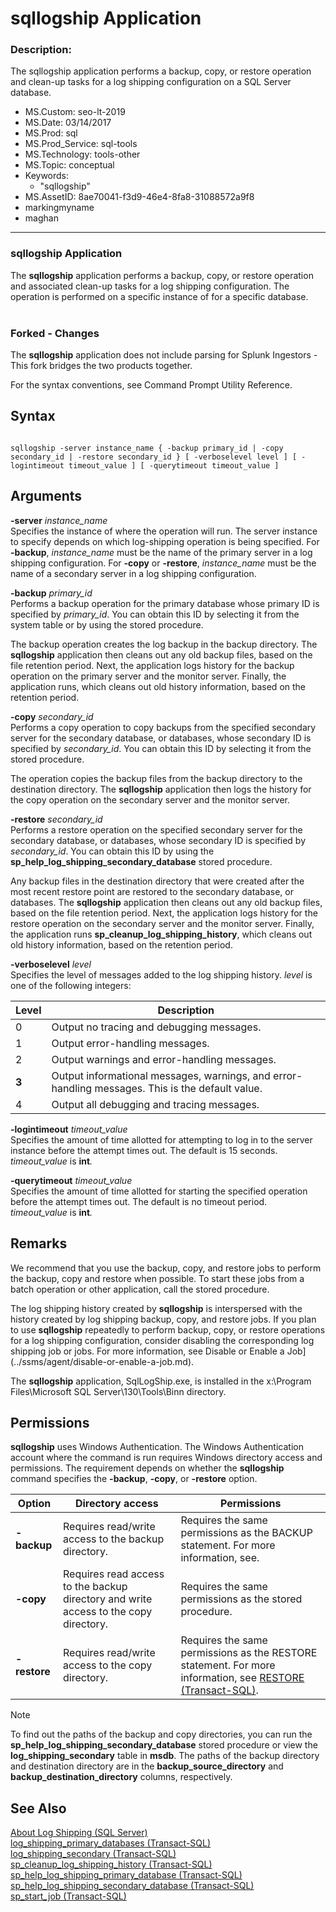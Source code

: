 # sqllogship Application
### Description: 
The sqllogship application performs a backup, copy, or restore operation and clean-up tasks for a log shipping configuration on a SQL Server database.
- MS.Custom: seo-lt-2019
- MS.Date: 03/14/2017
- MS.Prod: sql
- MS.Prod_Service: sql-tools
- MS.Technology: tools-other
- MS.Topic: conceptual
- Keywords: 
  - "sqllogship"
- MS.AssetID: 8ae70041-f3d9-46e4-8fa8-31088572a9f8
- markingmyname
- maghan
---
### sqllogship Application
The **sqllogship** application performs a backup, copy, or restore operation and associated clean-up tasks for a log shipping configuration. The operation is performed on a specific instance of for a specific database.  
​
### Forked - Changes
The **sqllogship** application does not include parsing for Splunk Ingestors - This fork bridges the two products together. 
  
For the syntax conventions, see Command Prompt Utility Reference. 
## Syntax  
  
```  
  
sqllogship -server instance_name { -backup primary_id | -copy secondary_id | -restore secondary_id } [ -verboselevel level ] [ -logintimeout timeout_value ] [ -querytimeout timeout_value ]  
```  
  
## Arguments  
 **-server** _instance_name_  
Specifies the instance of where the operation will run. The server instance to specify depends on which log-shipping operation is being specified. For **-backup**, *instance_name* must be the name of the primary server in a log shipping configuration. For **-copy** or **-restore**, *instance_name* must be the name of a secondary server in a log shipping configuration.  
  
 **-backup** _primary_id_  
 Performs a backup operation for the primary database whose primary ID is specified by *primary_id*. You can obtain this ID by selecting it from the system table or by using the stored procedure.  
  
The backup operation creates the log backup in the backup directory. The **sqllogship** application then cleans out any old backup files, based on the file retention period. Next, the application logs history for the backup operation on the primary server and the monitor server. Finally, the application runs, which cleans out old history information, based on the retention period.  
  
 **-copy** _secondary_id_  
 Performs a copy operation to copy backups from the specified secondary server for the secondary database, or databases, whose secondary ID is specified by *secondary_id*. You can obtain this ID by selecting it from the stored procedure.  
  
 The operation copies the backup files from the backup directory to the destination directory. The **sqllogship** application then logs the history for the copy operation on the secondary server and the monitor server.  
  
 **-restore** _secondary_id_  
 Performs a restore operation on the specified secondary server for the secondary database, or databases, whose secondary ID is specified by *secondary_id*. You can obtain this ID by using the **sp_help_log_shipping_secondary_database** stored procedure.  
  
 Any backup files in the destination directory that were created after the most recent restore point are restored to the secondary database, or databases. The **sqllogship** application then cleans out any old backup files, based on the file retention period. Next, the application logs history for the restore operation on the secondary server and the monitor server. Finally, the application runs **sp_cleanup_log_shipping_history**, which cleans out old history information, based on the retention period.  
  
 **-verboselevel** _level_  
 Specifies the level of messages added to the log shipping history. *level* is one of the following integers:  
  
|Level|Description|  
|-----------|-----------------|  
|0|Output no tracing and debugging messages.|  
|1|Output error-handling messages.|  
|2|Output warnings and error-handling messages.|  
|**3**|Output informational messages, warnings, and error-handling messages. This is the default value.|  
|4|Output all debugging and tracing messages.|  
  
 **-logintimeout** _timeout_value_  
 Specifies the amount of time allotted for attempting to log in to the server instance before the attempt times out. The default is 15 seconds. *timeout_value* is **int**_._  
  
 **-querytimeout** _timeout_value_  
 Specifies the amount of time allotted for starting the specified operation before the attempt times out. The default is no timeout period. *timeout_value* is **int**_._  
  
## Remarks  
 We recommend that you use the backup, copy, and restore jobs to perform the backup, copy and restore when possible. To start these jobs from a batch operation or other application, call the stored procedure.  
  
 The log shipping history created by **sqllogship** is interspersed with the history created by log shipping backup, copy, and restore jobs. If you plan to use **sqllogship** repeatedly to perform backup, copy, or restore operations for a log shipping configuration, consider disabling the corresponding log shipping job or jobs. For more information, see Disable or Enable a Job](../ssms/agent/disable-or-enable-a-job.md).  
  
 The **sqllogship** application, SqlLogShip.exe, is installed in the x:\Program Files\Microsoft SQL Server\130\Tools\Binn directory.  
  
## Permissions  
 **sqllogship** uses Windows Authentication. The Windows Authentication account where the command is run requires Windows directory access and permissions. The requirement depends on whether the **sqllogship** command specifies the **-backup**, **-copy**, or **-restore** option.  
  
|Option|Directory access|Permissions|  
|------------|----------------------|-----------------|  
|**-backup**|Requires read/write access to the backup directory.|Requires the same permissions as the BACKUP statement. For more information, see.|  
|**-copy**|Requires read access to the backup directory and write access to the copy directory.|Requires the same permissions as the stored procedure.|  
|**-restore**|Requires read/write access to the copy directory.|Requires the same permissions as the RESTORE statement. For more information, see [RESTORE &#40;Transact-SQL&#41;](../t-sql/statements/restore-statements-transact-sql.md).|  
  
> [!NOTE]  
>  To find out the paths of the backup and copy directories, you can run the **sp_help_log_shipping_secondary_database** stored procedure or view the **log_shipping_secondary** table in **msdb**. The paths of the backup directory and destination directory are in the **backup_source_directory** and **backup_destination_directory** columns, respectively.  
  
## See Also  
 [About Log Shipping &#40;SQL Server&#41;](../database-engine/log-shipping/about-log-shipping-sql-server.md)   
 [log_shipping_primary_databases &#40;Transact-SQL&#41;](../relational-databases/system-tables/log-shipping-primary-databases-transact-sql.md)   
 [log_shipping_secondary &#40;Transact-SQL&#41;](../relational-databases/system-tables/log-shipping-secondary-transact-sql.md)   
 [sp_cleanup_log_shipping_history &#40;Transact-SQL&#41;](../relational-databases/system-stored-procedures/sp-cleanup-log-shipping-history-transact-sql.md)   
 [sp_help_log_shipping_primary_database &#40;Transact-SQL&#41;](../relational-databases/system-stored-procedures/sp-help-log-shipping-primary-database-transact-sql.md)   
 [sp_help_log_shipping_secondary_database &#40;Transact-SQL&#41;](../relational-databases/system-stored-procedures/sp-help-log-shipping-secondary-database-transact-sql.md)   
 [sp_start_job &#40;Transact-SQL&#41;](../relational-databases/system-stored-procedures/sp-start-job-transact-sql.md)  
  
